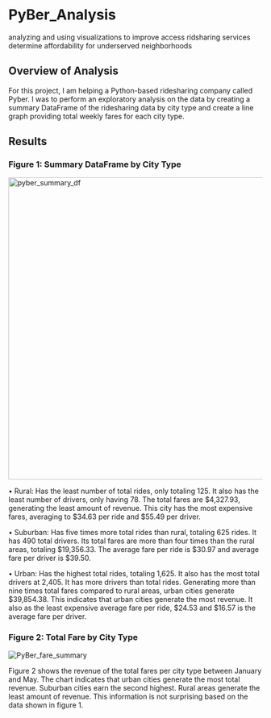 # PyBer_Analysis
analyzing and using visualizations to improve access ridsharing services determine affordability for underserved neighborhoods

## Overview of Analysis
For this project, I am helping a Python-based ridesharing company called Pyber. I was to perform an exploratory analysis on the data by creating a summary DataFrame of the ridesharing data by city type and create a line graph providing total weekly fares for each city type.

## Results
### Figure 1: Summary DataFrame by City Type
<img width="600" alt="pyber_summary_df" src="https://user-images.githubusercontent.com/110318652/195474272-ea30e838-9528-4e08-b67a-b6403c4c076a.png">

  •	Rural: Has the least number of total rides, only totaling 125. It also has the least number of drivers, only having 78. The total fares are $4,327.93, generating the least amount of revenue. This city has the most expensive fares, averaging to $34.63 per ride and $55.49 per driver.
  
  •	Suburban: Has five times more total rides than rural, totaling 625 rides. It has 490 total drivers. Its total fares are more than four times than the rural areas, totaling $19,356.33. The average fare per ride is $30.97 and average fare per driver is $39.50.
  
  •	Urban: Has the highest total rides, totaling 1,625. It also has the most total drivers at 2,405. It has more drivers than total rides. Generating more than nine times total fares compared to rural areas, urban cities generate $39,854.38. This indicates that urban cities generate the most revenue. It also as the least expensive average fare per ride, $24.53 and $16.57 is the average fare per driver.  

### Figure 2: Total Fare by City Type
![PyBer_fare_summary](https://user-images.githubusercontent.com/110318652/195474347-a008bc75-270e-49a3-815a-184fb31e25db.png)

Figure 2 shows the revenue of the total fares per city type between January and May. The chart indicates that urban cities generate the most total revenue. Suburban cities earn the second highest. Rural areas generate the least amount of revenue. This information is not surprising based on the data shown in figure 1.



